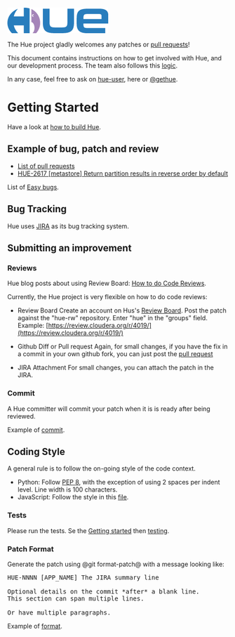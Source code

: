 ![alt text](https://raw.githubusercontent.com/cloudera/hue/master/docs/images/hue_logo.png "Hue Logo")


The Hue project gladly welcomes any patches or [pull requests](https://github.com/cloudera/hue/pulls)!

This document contains instructions on how to get involved with Hue, and our development process. The team also follows this [logic](http://gethue.com/the-hue-team-development-process/).

In any case, feel free to ask on [hue-user](http://groups.google.com/a/cloudera.org/group/hue-user), here or [@gethue](https://twitter.com/gethue).

# Getting Started

Have a look at [how to build Hue](https://github.com/cloudera/hue#getting-started).

## Example of bug, patch and review

* [List of pull requests](https://github.com/cloudera/hue/pulls)
* [HUE-2617 [metastore] Return partition results in reverse order by default](https://issues.cloudera.org/browse/HUE-2617)

List of [Easy bugs](https://issues.cloudera.org/secure/IssueNavigator.jspa?mode=hide&requestId=10431).

## Bug Tracking

Hue uses [JIRA](https://issues.cloudera.org/browse/HUE) as its bug tracking system.

## Submitting an improvement

### Reviews

Hue blog posts about using Review Board: [How to do Code Reviews](http://gethue.com/rbtools-example-how-do-easily-do-code-reviews-with-review-board/).

Currently, the Hue project is very flexible on how to do code reviews:

* Review Board
Create an account on Hus's [Review Board](https://review.cloudera.org/groups/hue).
Post the patch against the "hue-rw" repository. Enter "hue" in the "groups" field.
Example: [https://review.cloudera.org/r/4019/](https://review.cloudera.org/r/4019/)

* Github Diff or Pull request
Again, for small changes, if you have the fix in a commit in your own github fork, you can just post the [pull request](https://github.com/cloudera/hue/pulls)

* JIRA Attachment
For small changes, you can attach the patch in the JIRA.

### Commit

A Hue committer will commit your patch when it is is ready after being reviewed.

Example of [commit](https://github.com/cloudera/hue/commit/968d58c72119e4055bb081ba023e02b8ac8534dd).


## Coding Style

A general rule is to follow the on-going style of the code context.

* Python: Follow [PEP 8](http://www.python.org/dev/peps/pep-0008/), with the exception of using 2 spaces per indent level. Line width is 100 characters.
* JavaScript: Follow the style in this [file](https://github.com/cloudera/hue/blob/master/apps/oozie/src/oozie/static/oozie/js/bundle-editor.ko.js#L18).


### Tests

Please run the tests. Se the [Getting started](https://github.com/cloudera/hue#getting-started) then [testing](http://cloudera.github.io/hue/latest/sdk/sdk.html#testing).

### Patch Format

Generate the patch using @git format-patch@ with a message looking like:

<pre>
HUE-NNNN [APP_NAME] The JIRA summary line

Optional details on the commit *after* a blank line.
This section can span multiple lines.

Or have multiple paragraphs.
</pre>

Example of [format](https://github.com/cloudera/hue/commit/ab09a825f71ae9817f07befc520a4d0bd85f88f0).
